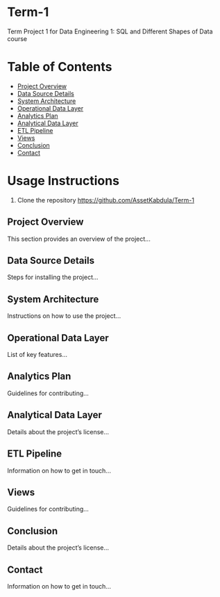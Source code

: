 # Term-1
Term Project 1 for Data Engineering 1: SQL and Different Shapes of Data course
# Table of Contents
- [Project Overview](#ProjectOverview)
- [Data Source Details](#DataSourceDetails)
- [System Architecture](#SystemArchitecture)
- [Operational Data Layer](#OperationalDataLayer)
- [Analytics Plan](#AnalyticsPlan)
- [Analytical Data Layer](#AnalyticalDataLayer)
- [ETL Pipeline](#ETLPipelineDesign)
- [Views](#Views)
- [Conclusion](#ConclusionandFutureWork)
- [Contact](#ConclusionandFutureWork)

# Usage Instructions
1. Clone the repository 
https://github.com/AssetKabdula/Term-1


## Project Overview
This section provides an overview of the project...

## Data Source Details
Steps for installing the project...

## System Architecture
Instructions on how to use the project...

## Operational Data Layer
List of key features...

## Analytics Plan
Guidelines for contributing...

## Analytical Data Layer
Details about the project’s license...

## ETL Pipeline
Information on how to get in touch...

## Views
Guidelines for contributing...

## Conclusion
Details about the project’s license...

## Contact
Information on how to get in touch...
